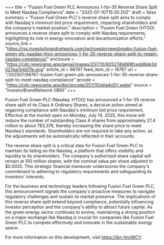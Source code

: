 +++
title = "Fusion Fuel Green PLC Announces 1-for-35 Reverse Share Split to Meet Nasdaq Compliance"
date = "2025-07-10T15:35:20Z"
draft = false
summary = "Fusion Fuel Green PLC's reverse share split aims to comply with Nasdaq's minimum bid price requirement, impacting shareholders and the company's market position."
description = "Fusion Fuel Green (HTOO) announces a reverse share split to comply with Nasdaq requirements, highlighting its role in energy innovation and decarbonization efforts."
source_link = "https://rss.investorbrandnetwork.com/iw/investornewsbreaks-fusion-fuel-green-plc-nasdaq-htoo-announces-1-for-35-reverse-share-split-to-regain-nasdaq-compliance/"
enclosure = "https://cdn.newsramp.app/genai/images/257/10/605274b669fcedd8de3d027ea7e4d7fe.png"
article_id = 98767
feed_item_id = 16787
url = "/202507/98767-fusion-fuel-green-plc-announces-1-for-35-reverse-share-split-to-meet-nasdaq-compliance"
qrcode = "https://cdn.newsramp.app/ibn/qrcode/257/10/ella4o5Y.webp"
source = "InvestorBrandNetwork (IBN)"
+++

<p>Fusion Fuel Green PLC (Nasdaq: HTOO) has announced a 1-for-35 reverse share split of its Class A Ordinary Shares, a decisive action aimed at regaining compliance with Nasdaq's minimum bid price requirement. Effective at the market open on Monday, July 14, 2025, this move will reduce the number of outstanding Class A shares from approximately 27.4 million to about 783,376, thereby increasing the share price to meet Nasdaq's standards. Shareholders are not required to take any action, as the adjustments will be automatically reflected in their accounts.</p><p>The reverse share split is a critical step for Fusion Fuel Green PLC to maintain its listing on the Nasdaq, a platform that offers visibility and liquidity to its shareholders. The company's authorized share capital will remain at 100 million shares, with the nominal value per share adjusted to $0.0035. This strategic financial maneuver underscores the company's commitment to adhering to regulatory requirements and safeguarding its investors' interests.</p><p>For the business and technology leaders following Fusion Fuel Green PLC, this announcement signals the company's proactive measures to navigate regulatory challenges and sustain its market presence. The implications of this reverse share split extend beyond compliance, potentially influencing investor perception and the company's ability to attract future capital. As the green energy sector continues to evolve, maintaining a strong position on a major exchange like Nasdaq is crucial for companies like Fusion Fuel Green PLC to compete effectively and innovate in the sustainable energy space.</p><p>For more information on this development, visit <a href='https://ibn.fm/4IlCY' rel='nofollow' target='_blank'>https://ibn.fm/4IlCY</a>.</p>